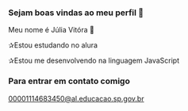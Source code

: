 ### Sejam boas vindas ao meu perfil 🥀

Meu nome é Júlia Vitóra 🥀

 ✰Estou estudando no alura
 
 ✰Estou me desenvolvendo na linguagem JavaScript

### Para entrar em contato comigo

00001114683450@al.educacao.sp.gov.br

